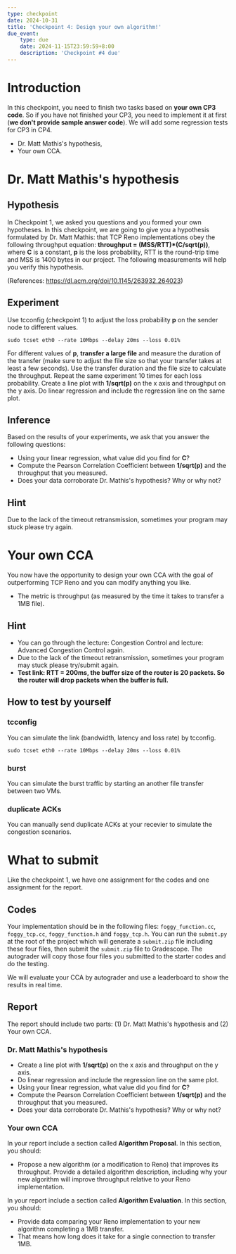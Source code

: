 ```yaml
---
type: checkpoint
date: 2024-10-31
title: 'Checkpoint 4: Design your own algorithm!'
due_event: 
    type: due
    date: 2024-11-15T23:59:59+8:00
    description: 'Checkpoint #4 due'
---
```


# Introduction
In this checkpoint, you need to finish two tasks based on **your own CP3 code**. So if you have not finished your CP3, you need to implement it at first (**we don't provide sample answer code**). We will add some regression tests for CP3 in CP4.

* Dr. Matt Mathis's hypothesis,
* Your own CCA.

# Dr. Matt Mathis's hypothesis
## Hypothesis
In Checkpoint 1, we asked you questions and you formed your own hypotheses. In this checkpoint, we are going to give you a hypothesis formulated by Dr. Matt Mathis: that TCP Reno implementations obey the following throughput equation:
**throughput = (MSS/RTT)*(C/sqrt(p))**, where **C** is a constant, **p** is the loss probability, RTT is the round-trip time and MSS is 1400 bytes in our project. The following measurements will help you verify this hypothesis.

(References: https://dl.acm.org/doi/10.1145/263932.264023)
## Experiment
Use tcconfig (checkpoint 1) to adjust the loss probability **p** on the sender node to different values.
```
sudo tcset eth0 --rate 10Mbps --delay 20ms --loss 0.01%
```
For different values of **p**, **transfer a large file** and measure the duration of the transfer (make sure to adjust the file size so that your transfer takes at least a few seconds). Use the transfer duration and the file size to calculate the throughput. Repeat the same experiment 10 times for each loss probability. Create a line plot with **1/sqrt(p)** on the x axis and throughput on the y axis. Do linear regression and include the regression line on the same plot.

## Inference
Based on the results of your experiments, we ask that you answer the following questions:
* Using your linear regression, what value did you find for **C**?
* Compute the Pearson Correlation Coefficient between **1/sqrt(p)**  and the throughput that you measured.
* Does your data corroborate Dr. Mathis's hypothesis? Why or why not?

## Hint
Due to the lack of the timeout retransmission, sometimes your program may stuck please try again.

# Your own CCA
You now have the opportunity to design your own CCA with the goal of outperforming TCP Reno and you can modify anything you like.
* The metric is throughput (as measured by the time it takes to transfer a 1MB file).

## Hint
* You can go through the lecture: Congestion Control and lecture: Advanced Congestion Control again.
* Due to the lack of the timeout retransmission, sometimes your program may stuck please try/submit again.
* **Test link: RTT = 200ms, the buffer size of the router is 20 packets. So the router will drop packets when the buffer is full.**

## How to test by yourself
### tcconfig
You can simulate the link (bandwidth, latency and loss rate) by tcconfig.
```
sudo tcset eth0 --rate 10Mbps --delay 20ms --loss 0.01%
```
### burst
You can simulate the burst traffic by starting an another file transfer between two VMs.
### duplicate ACKs
You can manually send duplicate ACKs at your recevier to simulate the congestion scenarios.

# What to submit
Like the checkpoint 1, we have one assignment for the codes and one assignment for the report.
## Codes
Your implementation should be in the following files: ```foggy_function.cc```, ```foggy_tcp.cc```, ```foggy_function.h``` and ```foggy_tcp.h```. You can run the `submit.py` at the root of the project which will generate a `submit.zip` file including these four files, then submit the `submit.zip` file to Gradescope. The autograder will copy those four files you submitted to the starter codes and do the testing.

We will evaluate your CCA by autograder and use a leaderboard to show the results in real time.
## Report
The report should include two parts: (1) Dr. Matt Mathis's hypothesis and (2) Your own CCA.
### Dr. Matt Mathis's hypothesis
* Create a line plot with **1/sqrt(p)** on the x axis and throughput on the y axis.
* Do linear regression and include the regression line on the same plot.
* Using your linear regression, what value did you find for **C**?
* Compute the Pearson Correlation Coefficient between **1/sqrt(p)**  and the throughput that you measured.
* Does your data corroborate Dr. Mathis's hypothesis? Why or why not?

### Your own CCA
In your report include a section called **Algorithm Proposal**. In this section, you should:
* Propose a new algorithm (or a modification to Reno) that improves its throughput. Provide a detailed algorithm description, including why your new algorithm will improve throughput relative to your Reno implementation.

In your report include a section called **Algorithm Evaluation**. In this section, you should:
* Provide data comparing your Reno implementation to your new algorithm completing a 1MB transfer.
* That means how long does it take for a single connection to transfer 1MB.

<!-- * Provide data comparing your Reno implementation to your new algorithm completing a 20MB transfer. Compare the following properties of both algorithms:
    1. How long does it take for a single connection to transfer 20MB?
    2. How long does it take for two connections, sharing the same link, to transfer 20MB each? 
    2. What is the Jain's Fairness Index when the two connections compete?

We will not rank your result by the fairness and we just want you to have a basic sense of fairness (e.g., how to evaluate fairness). So we will accept any reasonable result.

Jain's Fairness Index (JFI) is a measure of how fairly a set of entities share some resource: $$ J(x_1, x_2, \ldots, x_n) = \frac{(\sum_{i=1}^{n}{x_i})^2}{n \cdot \sum_{i=i}^{n}{x_i^2}} $$, where $$x_i$$ is the resource allocation assigned to entity $i$ (e.g., throughput). JFI values range from $$\frac{1}{n}$$ (very unfair) to 1 (perfectly fair). -->